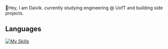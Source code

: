 👋Hey, I am Daivik. currently studying engineering @ UofT and building side projects.

## Languages

[![My Skills](https://skillicons.dev/icons?i=html,css,js,python,c,cpp,tensorflow,pytorch,sklearn)](https://skillicons.dev)

